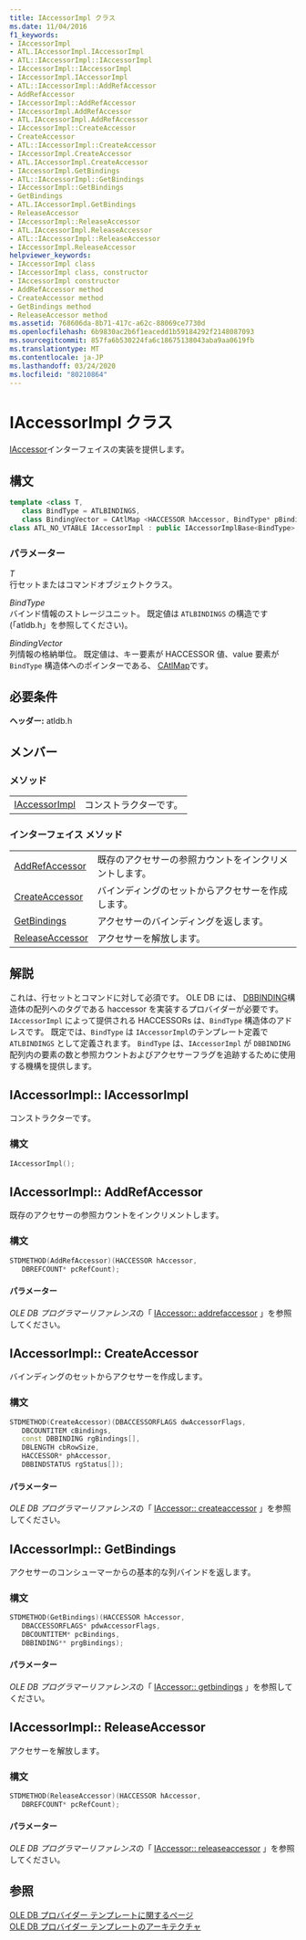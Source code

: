 ```yaml
---
title: IAccessorImpl クラス
ms.date: 11/04/2016
f1_keywords:
- IAccessorImpl
- ATL.IAccessorImpl.IAccessorImpl
- ATL::IAccessorImpl::IAccessorImpl
- IAccessorImpl::IAccessorImpl
- IAccessorImpl.IAccessorImpl
- ATL::IAccessorImpl::AddRefAccessor
- AddRefAccessor
- IAccessorImpl::AddRefAccessor
- IAccessorImpl.AddRefAccessor
- ATL.IAccessorImpl.AddRefAccessor
- IAccessorImpl::CreateAccessor
- CreateAccessor
- ATL::IAccessorImpl::CreateAccessor
- IAccessorImpl.CreateAccessor
- ATL.IAccessorImpl.CreateAccessor
- IAccessorImpl.GetBindings
- ATL::IAccessorImpl::GetBindings
- IAccessorImpl::GetBindings
- GetBindings
- ATL.IAccessorImpl.GetBindings
- ReleaseAccessor
- IAccessorImpl::ReleaseAccessor
- ATL.IAccessorImpl.ReleaseAccessor
- ATL::IAccessorImpl::ReleaseAccessor
- IAccessorImpl.ReleaseAccessor
helpviewer_keywords:
- IAccessorImpl class
- IAccessorImpl class, constructor
- IAccessorImpl constructor
- AddRefAccessor method
- CreateAccessor method
- GetBindings method
- ReleaseAccessor method
ms.assetid: 768606da-8b71-417c-a62c-88069ce7730d
ms.openlocfilehash: 6b9830ac2b6f1eacedd1b59184292f2148087093
ms.sourcegitcommit: 857fa6b530224fa6c18675138043aba9aa0619fb
ms.translationtype: MT
ms.contentlocale: ja-JP
ms.lasthandoff: 03/24/2020
ms.locfileid: "80210864"
---
```

# <a name="iaccessorimpl-class"></a>IAccessorImpl クラス

[IAccessor](/previous-versions/windows/desktop/ms719672(v=vs.85))インターフェイスの実装を提供します。

## <a name="syntax"></a>構文

```cpp
template <class T,
   class BindType = ATLBINDINGS,
   class BindingVector = CAtlMap <HACCESSOR hAccessor, BindType* pBindingsStructure>>
class ATL_NO_VTABLE IAccessorImpl : public IAccessorImplBase<BindType>
```

### <a name="parameters"></a>パラメーター

*T*<br/>
行セットまたはコマンドオブジェクトクラス。

*BindType*<br/>
バインド情報のストレージユニット。 既定値は `ATLBINDINGS` の構造です (「atldb.h」を参照してください)。

*BindingVector*<br/>
列情報の格納単位。 既定値は、キー要素が HACCESSOR 値、value 要素が `BindType` 構造体へのポインターである、 [CAtlMap](../../atl/reference/catlmap-class.md)です。

## <a name="requirements"></a>必要条件

**ヘッダー:** atldb.h

## <a name="members"></a>メンバー

### <a name="methods"></a>メソッド

|||
|-|-|
|[IAccessorImpl](#iaccessorimpl)|コンストラクターです。|

### <a name="interface-methods"></a>インターフェイス メソッド

|||
|-|-|
|[AddRefAccessor](#addrefaccessor)|既存のアクセサーの参照カウントをインクリメントします。|
|[CreateAccessor](#createaccessor)|バインディングのセットからアクセサーを作成します。|
|[GetBindings](#getbindings)|アクセサーのバインディングを返します。|
|[ReleaseAccessor](#releaseaccessor)|アクセサーを解放します。|

## <a name="remarks"></a>解説

これは、行セットとコマンドに対して必須です。 OLE DB には、 [DBBINDING](/previous-versions/windows/desktop/ms716845(v=vs.85))構造体の配列へのタグである haccessor を実装するプロバイダーが必要です。 `IAccessorImpl` によって提供される HACCESSORs は、`BindType` 構造体のアドレスです。 既定では、`BindType` は `IAccessorImpl`のテンプレート定義で `ATLBINDINGS` として定義されます。 `BindType` は、`IAccessorImpl` が `DBBINDING` 配列内の要素の数と参照カウントおよびアクセサーフラグを追跡するために使用する機構を提供します。

## <a name="iaccessorimpliaccessorimpl"></a><a name="iaccessorimpl"></a>IAccessorImpl:: IAccessorImpl

コンストラクターです。

### <a name="syntax"></a>構文

```cpp
IAccessorImpl();
```

## <a name="iaccessorimpladdrefaccessor"></a><a name="addrefaccessor"></a>IAccessorImpl:: AddRefAccessor

既存のアクセサーの参照カウントをインクリメントします。

### <a name="syntax"></a>構文

```cpp
STDMETHOD(AddRefAccessor)(HACCESSOR hAccessor,
   DBREFCOUNT* pcRefCount);
```

#### <a name="parameters"></a>パラメーター

*OLE DB プログラマーリファレンス*の「 [IAccessor:: addrefaccessor](/previous-versions/windows/desktop/ms714978(v=vs.85)) 」を参照してください。

## <a name="iaccessorimplcreateaccessor"></a><a name="createaccessor"></a>IAccessorImpl:: CreateAccessor

バインディングのセットからアクセサーを作成します。

### <a name="syntax"></a>構文

```cpp
STDMETHOD(CreateAccessor)(DBACCESSORFLAGS dwAccessorFlags,
   DBCOUNTITEM cBindings,
   const DBBINDING rgBindings[],
   DBLENGTH cbRowSize,
   HACCESSOR* phAccessor,
   DBBINDSTATUS rgStatus[]);
```

#### <a name="parameters"></a>パラメーター

*OLE DB プログラマーリファレンス*の「 [IAccessor:: createaccessor](/previous-versions/windows/desktop/ms720969(v=vs.85)) 」を参照してください。

## <a name="iaccessorimplgetbindings"></a><a name="getbindings"></a>IAccessorImpl:: GetBindings

アクセサーのコンシューマーからの基本的な列バインドを返します。

### <a name="syntax"></a>構文

```cpp
STDMETHOD(GetBindings)(HACCESSOR hAccessor,
   DBACCESSORFLAGS* pdwAccessorFlags,
   DBCOUNTITEM* pcBindings,
   DBBINDING** prgBindings);
```

#### <a name="parameters"></a>パラメーター

*OLE DB プログラマーリファレンス*の「 [IAccessor:: getbindings](/previous-versions/windows/desktop/ms721253(v=vs.85)) 」を参照してください。

## <a name="iaccessorimplreleaseaccessor"></a><a name="releaseaccessor"></a>IAccessorImpl:: ReleaseAccessor

アクセサーを解放します。

### <a name="syntax"></a>構文

```cpp
STDMETHOD(ReleaseAccessor)(HACCESSOR hAccessor,
   DBREFCOUNT* pcRefCount);
```

#### <a name="parameters"></a>パラメーター

*OLE DB プログラマーリファレンス*の「 [IAccessor:: releaseaccessor](/previous-versions/windows/desktop/ms719717(v=vs.85)) 」を参照してください。

## <a name="see-also"></a>参照

[OLE DB プロバイダー テンプレートに関するページ](../../data/oledb/ole-db-provider-templates-cpp.md)<br/>
[OLE DB プロバイダー テンプレートのアーキテクチャ](../../data/oledb/ole-db-provider-template-architecture.md)
